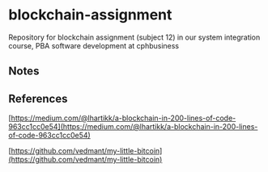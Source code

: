 # blockchain-assignment

Repository for blockchain assignment (subject 12) in our system integration course, PBA software development at cphbusiness

## Notes

## References

[https://medium.com/@lhartikk/a-blockchain-in-200-lines-of-code-963cc1cc0e54](https://medium.com/@lhartikk/a-blockchain-in-200-lines-of-code-963cc1cc0e54)

[https://github.com/vedmant/my-little-bitcoin](https://github.com/vedmant/my-little-bitcoin)

